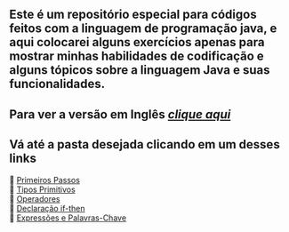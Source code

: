 ## Este é um repositório especial para códigos feitos com a linguagem de programação java, e aqui colocarei alguns exercícios apenas para mostrar minhas habilidades de codificação e alguns tópicos sobre a linguagem Java e suas funcionalidades.

## Para ver a versão em Inglês ***[clique aqui](https://github.com/IgorMariano25/Java/blob/main/README.md)***

## Vá até a pasta desejada clicando em um desses links
🔗 [Primeiros Passos](https://github.com/IgorMariano25/Java/tree/main/FirstSteps)\
🔗 [Tipos Primitivos](https://github.com/IgorMariano25/Java/tree/main/PrimitiveTypes)\
🔗 [Operadores](https://github.com/IgorMariano25/Java/tree/main/Operators)\
🔗 [Declaração if-then](https://github.com/IgorMariano25/Java/tree/main/ifThenStatement)\
🔗 [Expressões e Palavras-Chave](https://github.com/IgorMariano25/Java/tree/main/KeywordsAndExpressions)
